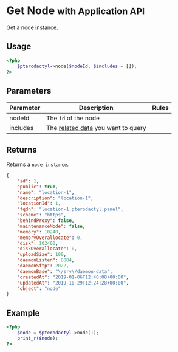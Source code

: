 # Get Node <small>with Application API</small>
Get a node instance.

## Usage
``` php
<?php
	$pterodactyl->node($nodeId, $includes = []);
?>
```

## Parameters

| Parameter | Description | Rules |
| - | - | - |
| nodeId | The `id` of the node | |
| includes | The [related data](/includes/) you want to query | |

## Returns

Returns a `node instance`.

``` json
{
	"id": 1,
	"public": true,
	"name": "location-1",
	"description": "location-1",
	"locationId": 1,
	"fqdn": "location-1.pterodactyl.panel",
	"scheme": "https",
	"behindProxy": false,
	"maintenanceMode": false,
	"memory": 10240,
	"memoryOverallocate": 0,
	"disk": 102400,
	"diskOverallocate": 0,
	"uploadSize": 100,
	"daemonListen": 8084,
	"daemonSftp": 2022,
	"daemonBase": "\/srv\/daemon-data",
	"createdAt": "2019-01-06T12:40:08+00:00",
	"updatedAt": "2019-10-29T12:24:28+00:00",
	"object": "node"
}
```

## Example

``` php
<?php
	$node = $pterodactyl->node(1);
	print_r($node);
?>
```
